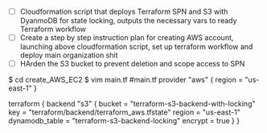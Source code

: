 - [ ] Cloudformation script that deploys Terraform SPN and S3 with DyanmoDB for state locking, outputs the necessary vars to ready Terraform workflow
- [ ] Create a step by step instruction plan for creating AWS account, launching above cloudformation script, set up terraform workflow and deploy main organization shit
- [ ] HArden the S3 bucket to prevent deletion and scope access to SPN

$ cd create_AWS_EC2
$ vim main.tf
#main.tf
provider "aws" {
   region = "us-east-1"
 }

 terraform {
   backend "s3" {
     bucket = "terraform-s3-backend-with-locking"
     key = "terraform/backend/terraform_aws.tfstate"
     region = "us-east-1"
     dynamodb_table = "terraform-s3-backend-locking"
     encrypt = true
   }
 }
